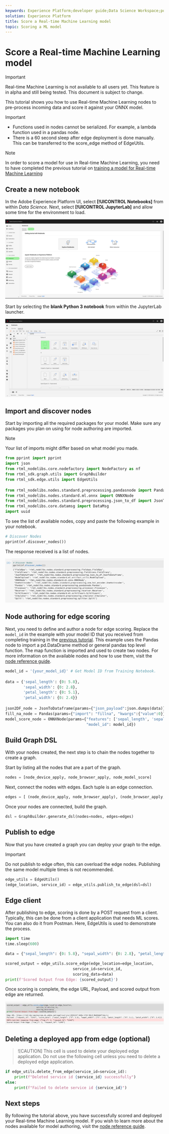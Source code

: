 ```yaml
---
keywords: Experience Platform;developer guide;Data Science Workspace;popular topics;Real time machine learning;node reference;
solution: Experience Platform
title: Score a Real-time Machine Learning model
topic: Scoring a ML model
---
```


# Score a Real-time Machine Learning model

>[!IMPORTANT]
>Real-time Machine Learning is not available to all users yet. This feature is in alpha and still being tested. This document is subject to change.

This tutorial shows you how to use Real-time Machine Learning nodes to pre-process incoming data and score it against your ONNX model.

>[!IMPORTANT]
> - Functions used in nodes cannot be serialized. For example, a lambda function used in a pandas node.
> - There is a 60 second sleep after edge deployment is done manually. This can be transferred to the score_edge method of EdgeUtils.

>[!NOTE]
>In order to score a model for use in Real-time Machine Learning, you need to have completed the previous tutorial on [training a model for Real-time Machine Learning](./training-ml-model.md)

## Create a new notebook

In the Adobe Experience Platform UI, select **[!UICONTROL Notebooks]** from within *Data Science*. Next, select **[!UICONTROL JupyterLab]** and allow some time for the environment to load.

![open JupyterLab](../images/rtml/open-jupyterlab.png)

Start by selecting the **blank Python 3 notebook** from within the JupyterLab launcher.

![blank python](../images/rtml/python-blank.png)

## Import and discover nodes

Start by importing all the required packages for your model. Make sure any packages you plan on using for node authoring are imported.

>[!NOTE]
>Your list of imports might differ based on what model you made.

```python
from pprint import pprint
import json
from rtml_nodelibs.core.nodefactory import NodeFactory as nf
from rtml_sdk.graph.utils import GraphBuilder
from rtml_sdk.edge.utils import EdgeUtils

from rtml_nodelibs.nodes.standard.preprocessing.pandasnode import Pandas
from rtml_nodelibs.nodes.standard.ml.onnx import ONNXNode
from rtml_nodelibs.nodes.standard.preprocessing.json_to_df import JsonToDataframe
from rtml_nodelibs.core.datamsg import DataMsg
import uuid
```

To see the list of available nodes, copy and paste the following example in your notebook.

```python
# Discover Nodes
pprint(nf.discover_nodes())
```

The response received is a list of nodes.

![list of notes](../images/rtml/node-list.png)

## Node authoring for edge scoring

Next, you need to define and author a node for edge scoring. Replace the `model_id` in the example with your model ID that you received from completing training in the [previous tutorial](./training-ml-model.md). This example uses the Pandas node to import a pd.DataDrame method or general pandas top level function. The map function is imported and used to create two nodes. For more information on the available nodes and how to use them, visit the [node reference guide](./node-reference.md).

```python
model_id = '{your_model_id}' # Get Model ID from Training Notebook.

data = {'sepal_length': {0: 5.8},
        'sepal_width': {0: 2.8},
        'petal_length': {0: 5.1},
        'petal_width': {0: 2.4}}

json2DF_node = JsonToDataframe(params={"json_payload":json.dumps(data)})
fill_na_node = Pandas(params={"import": "fillna", "kwargs":{"value":0}})
model_score_node = ONNXNode(params={"features": ['sepal_length', 'sepal_width', 'petal_length', 'petal_width'],
                                    "model_id": model_id})
```

## Build Graph DSL

With your nodes created, the next step is to chain the nodes together to create a graph. 

Start by listing all the nodes that are a part of the graph.

```python
nodes = [node_device_apply, node_browser_apply, node_model_score]
```

Next, connect the nodes with edges. Each tuple is an edge connection.

```python
edges = [ (node_device_apply, node_browser_apply), (node_browser_apply, node_model_score)]
```

Once your nodes are connected, build the graph.

```python
dsl = GraphBuilder.generate_dsl(nodes=nodes, edges=edges)
```

## Publish to edge

Now that you have created a graph you can deploy your graph to the edge.

>[!IMPORTANT]
>Do not publish to edge often, this can overload the edge nodes. Publishing the same model multiple times is not recommended.

```python
edge_utils = EdgeUtils()
(edge_location, service_id) = edge_utils.publish_to_edge(dsl=dsl)
```

## Edge client

After publishing to edge, scoring is done by a POST request from a client. Typically, this can be done from a client application that needs ML scores. You can also do it from Postman. Here, EdgeUtils is used to demonstrate the process.

```python
import time
time.sleep(600)
```

```python
data = {"sepal_length": {0: 5.8}, "sepal_width": {0: 2.8}, "petal_length": {0: 5.1}, "petal_width": {0: 2.4}}
```

```python
scored_output = edge_utils.score_edge(edge_location=edge_location,
                              service_id=service_id,
                              scoring_data=data)
print(f'Scored Output from Edge: {scored_output}')
```

Once scoring is complete, the edge URL, Payload, and scored output from edge are returned.

![scoring-complete](../images/rtml/scoring-complete.png)

## Deleting a deployed app from edge (optional)

>![CAUTION]
>This cell is used to delete your deployed edge application. Do not use the following cell unless you need to delete a deployed edge application. 

```python
if edge_utils.delete_from_edge(service_id=service_id):
    print(f"Deleted service id {service_id} successfully")
else:
    print(f"Failed to delete service id {service_id}")
```

## Next steps

By following the tutorial above, you have successfully scored and deployed your Real-time Machine Learning model. If you wish to learn more about the nodes available for model authoring, visit the [node reference guide](./node-reference.md).
